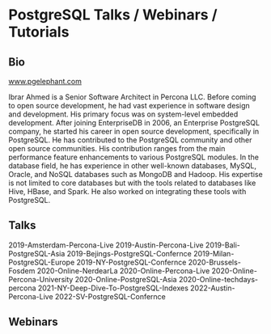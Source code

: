# PostgreSQL Talks / Webinars / Tutorials

## Bio 
www.pgelephant.com


Ibrar Ahmed is a Senior Software Architect in Percona LLC. Before coming to open source development, he had vast experience in software design and development. His primary focus was on system-level embedded development. After joining EnterpriseDB in 2006, an Enterprise PostgreSQL company, he started his career in open source development, specifically in PostgreSQL. He has contributed to the PostgreSQL community and other open source communities. His contribution ranges from the main performance feature enhancements to various PostgreSQL modules. In the database field, he has experience in other well-known databases, MySQL, Oracle, and NoSQL databases such as MongoDB and Hadoop. His expertise is not limited to core databases but with the tools related to databases like Hive, HBase, and Spark. He also worked on integrating these tools with PostgreSQL.

## Talks

2019-Amsterdam-Percona-Live
2019-Austin-Percona-Live
2019-Bali-PostgreSQL-Asia
2019-Bejings-PostgreSQL-Confernce
2019-Milan-PostgreSQL-Europe
2019-NY-PostgreSQL-Confernce
2020-Brussels-Fosdem
2020-Online-NerdearLa
2020-Online-Percona-Live
2020-Online-Percona-University
2020-Online-PostgreSQL-Asia
2020-Online-techdays-percona
2021-NY-Deep-Dive-To-PostgreSQL-Indexes
2022-Austin-Percona-Live
2022-SV-PostgreSQL-Confernce

## Webinars

